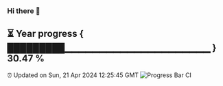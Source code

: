 ### Hi there 👋
⏳ Year progress { █████████▁▁▁▁▁▁▁▁▁▁▁▁▁▁▁▁▁▁▁▁▁ } 30.47 %
---
⏰ Updated on Sun, 21 Apr 2024 12:25:45 GMT
![Progress Bar CI](https://github.com/liununu/liununu/workflows/Progress%20Bar%20CI/badge.svg)
